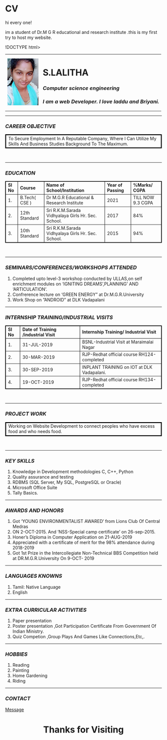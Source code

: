 # CV

hi every one!

im a student of Dr.M G R educational and research institute .this is my first try to host my website.

!DOCTYPE html>
<html>
<head>
<meta charset="utf-8">
<title>MY WEBSITE</title>
</head>
<body>
<table cellspacing="40">
<tr> <td>
<img src="papa.jpg.png" alt="S.LALITHA BE-CSE" width="100" height="150">
</td>
<td>
<h1><strong>S.LALITHA</strong></h1>
<h3><i>Computer science engineering</i></h3>
<h3><i>I am a web Developer. I love laddu and Briyani.</i></h3>
</td>
</tr>
</table>
<hr>
<h3><em>CAREER OBJECTIVE</em></h3>
<center>
<table border='2' bordercolor="black" >
<td>
To Secure Employment In A Reputable Company, Where I Can Utilize My Skills And Business Studies 
Background To The Maximum. 
</td>
</table>
</center><br>
<hr>
<h3><em>EDUCATION</em></h3><center>
<table border='1' cellspacing="10"  bordercolor="black" >
<thead>
<tr>
<td><strong>Sl No </strong></td>
<td><strong>Course</strong></td>
<td><strong>Name of School/Institution </strong></td>
<td><strong>Year of Passing</strong> </td>
<td><strong>%Marks/ CGPA</strong> </td>
</tr>
</thead>
<tbody>
<tr>
<td>1.</td>
<td>B.Tech( CSE ) </td>
<td>Dr M.G.R Educational & Research Institute </td>
<td>2021 </td>
<td>TILL NOW 9.3 CGPA</td>
</tr>

<tr>
<td>2.</td>
<td>12th Standard </td>
<td>Sri R.K.M.Sarada Vidhyalaya Girls Hr. Sec. School. </td>
<td>2017</td>
<td>84%</td>
</tr>

<tr>
<td>3.</td>
<td>10th Standard </td>
<td>Sri R.K.M.Sarada Vidhyalaya Girls Hr. Sec. School. </td>
<td>2015</td>
<td>94%</td>
</tr>
</tbody>
</table>
</center><br>
<hr>
<h3><em>SEMINARS/CONFERENCES/WORKSHOPS ATTENDED </em></h3>
<ol>
<li>Completed upto level-3 workshop conducted by ULLAS,on self enrichment modules
 on ‘IGNITING DREAMS’,PLANNING’ AND ‘ARTICULATION’. </li>
<li>Confrerence lecture on ‘GREEN ENERGY” at Dr.M.G.R.University </li>
<li>Work Shop on ”ANDROID” at DLK Vadapalani </li>
</ol>
<hr>
<h3><em> INTERNSHIP TRAINING/INDUSTRIAL VISITS </em></h3>
<center>
<table border='1' cellspacing="10"  bordercolor="black" >
<thead>
<tr><td><strong>Sl No </strong></td>
<td><strong>Date of Training /industrial Visit </strong></td>
<td><strong>Internship Training/ Industrial Visit </strong></td>
</tr></thead>
<tbody>
<tr><td>1.</td> 
<td>31-JUL-2019 </td>
<td>BSNL-Industrial Visit at Maraimalai Nagar </td>
</tr>

<tr><td>2.</td> 
<td>30-MAR-2019 </td>
<td>RJP-Redhat official course RH124- completed </td>
</tr>

<tr><td>3.</td> 
<td>30-SEP-2019 </td>
<td>INPLANT TRAINING on IOT at DLK Vadapalani. </td>
</tr>

<tr><td>4.</td> 
<td>19-OCT-2019 </td>
<td>RJP-Redhat official course RH134- completed </td>
</tr>

</tbody>
</table>
</center>
<br>
<hr>
<h3><em>PROJECT WORK</em></h3>
<center>
<table border='2' bordercolor="black" >
<tr><td>Working on Website Development to connect peoples who have excess food and who needs food. </td>
</tr>
</table>
</center>
<br><hr>

<h3><em>KEY SKILLS</em></h3>
<ol>
<li>Knowledge in Development methodologies  C, C++, Python </li>
<li>Quality assurance and testing </li>
<li>RDBMS (SQL Server, My SQL, PostgreSQL or Oracle) </li>
<li>Microsoft Office Suite </li>
<li>Tally Basics. </li>
</ol>
<hr>
<h3><em>AWARDS AND HONORS </em></h3>
<ol>
<li>Got ‘YOUNG ENVIRONMENTALIST AWARED’ from Lions Club Of Central Medras </li>
<li> ON 2-OCT-2015. And ‘NSS-Special camp certificate’ on 26-sep-2015. </li>
<li>Honer’s Diploma in Computer Application on 21-AUG-2019</li>
<li>Appreciated with a certificate of merit for the 98% attendance during 2018-2019</li>
<li> Got 1st Prize in the Intercollegiate Non-Technical BBS Competition held at DR.M.G.R.University 
On 9-OCT- 2019 </li>
</ol>
<hr>
<h3><em>LANGUAGES KNOWNS </em></h3>
<ol>
<li>Tamil: Native Language </li>
<li>English </li>
</ol>
<hr>

<h3><em>EXTRA CURRICULAR ACTIVITIES </em></h3>
<ol>
<li>Paper presentation </li>
<li>Poster presentation ,Got Participation Certificate From Government Of Indian Ministry. </li>
<li>Quiz Competion ,Group Plays And Games Like Connections,Etc,. </li>
</ol>
<hr>
<h3><em>HOBBIES</em></h3>
<ol>
<li>Reading</li>
<li>Painting</li>
<li>Home Gardening</li>
<li>Riding</li>
</ol>
<hr>
<h3><em>CONTACT</em></h3>
<a href="lali.html"> Message </a>
<center><h1>Thanks for Visiting</h1><center><br><br><br><br>
